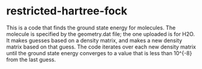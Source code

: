 # restricted-hartree-fock

This is a code that finds the ground state energy for molecules. The molecule is specified by the geometry.dat file; the one uploaded is for H2O. It makes guesses based on a density matrix, and makes a new density matrix based on that guess. The code iterates over each new density matrix until the ground state energy converges to a value that is less than 10^{-8} from the last guess. 
